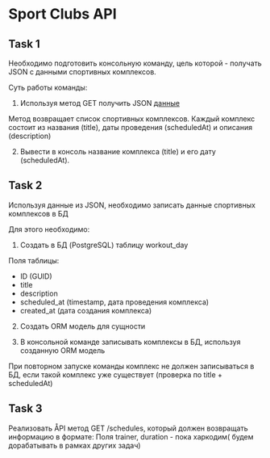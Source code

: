 # Sport Clubs API
## Task 1
Необходимо подготовить консольную команду, цель которой - получать JSON с данными спортивных комплексов.

Суть работы команды:

1) Используя метод GET получить JSON [данные](https://crossfit1905.com/index-app.php)

Метод возвращает список спортивных комплексов. Каждый комплекс состоит из названия (title), даты проведения (scheduledAt) и описания (description)

2) Вывести в консоль название комплекса (title) и его дату (scheduledAt).

## Task 2
Используя данные из JSON, необходимо записать данные спортивных комплексов в БД

Для этого необходимо:

1) Создать в БД (PostgreSQL) таблицу workout_day

Поля таблицы:

- ID (GUID)
- title
- description
- scheduled_at (timestamp, дата проведения комплекса)
- created_at (дата создания комплекса)

2) Создать ORM модель для сущности

3) В консольной команде записывать комплексы в БД, используя созданную ORM модель

При повторном запуске команды комплекс не должен записываться в БД, если такой комплекс уже существует (проверка по title + scheduledAt)
## Task 3
Реализовать ÅPI метод GET /schedules, который должен возвращать информацию в формате:
Поля trainer, duration - пока харкодим( будем дорабатывать в рамках других задач)